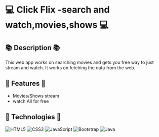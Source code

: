 # 💻 Click Flix -search and watch,movies,shows 💻

## 📚 Description 📚
This web app works on searching movies and gets you free way to just stream and watch. It works on fetching the data from the web.

## 🚀 Features 🚀
- Movies/Shows stream 
 - watch All for free 


## 🤖 Technologies 🤖
![HTML5](https://img.shields.io/badge/html5-%23E34F26.svg?style=for-the-badge&logo=html5&logoColor=white) 
 ![CSS3](https://img.shields.io/badge/css3-%231572B6.svg?style=for-the-badge&logo=css3&logoColor=white) 
 ![JavaScript](https://img.shields.io/badge/javascript-%23323330.svg?style=for-the-badge&logo=javascript&logoColor=%23F7DF1E) 
 ![Bootstrap](https://img.shields.io/badge/bootstrap-%23563D7C.svg?style=for-the-badge&logo=bootstrap&logoColor=white) 
 ![Java](https://img.shields.io/badge/java-%23ED8B00.svg?style=for-the-badge&logo=java&logoColor=white) 

		
